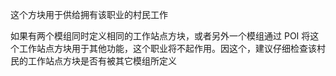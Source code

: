 这个方块用于供给拥有该职业的村民工作

如果有两个模组同时定义相同的工作站点方块，或者另外一个模组通过 POI 将这个工作站点方块用于其他功能，这个职业将不起作用。因这个，建议仔细检查该村民的工作站点方块是否有被其它模组所定义